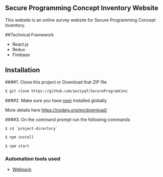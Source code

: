 ## Secure Programming Concept Inventory Website
This website is an online survey website for Secure Programming Concept Inventory.

##Technical Framework
- React.js
- Redux
- Firebase


## Installation
####1. Clone this project or Download that ZIP file

```sh
$ git clone https://github.com/yeziyqf/SecureProgramConc
```

####2.  Make sure you have [npm](https://www.npmjs.org/) installed globally

More details here
https://nodejs.org/en/download/ 

####3. On the command prompt run the following commands

```sh
$ cd `project-directory`
```
```sh
$ npm install 
```
```sh
$ npm start
```



### Automation tools used
- [Webpack](https://webpack.github.io/)